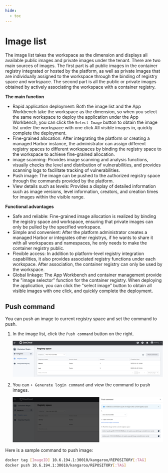 ```yaml
---
hide:
  - toc
---
```


# Image list

The image list takes the workspace as the dimension and displays all available public images and private images under the tenant.
There are two main sources of images. The first part is all public images in the container registry integrated or hosted by the platform, as well as private images that are individually assigned to the workspace through the binding of registry space and workspace.
The second part is all the public or private images obtained by actively associating the workspace with a container registry.

[](images/list01.png)

**The main function**

- Rapid application deployment: Both the image list and the App Workbench take the workspace as the dimension, so when you select the same workspace to deploy the application under the App Workbench, you can click the `Select Image` button to obtain the image list under the workspace with one click All visible images in, quickly complete the deployment.
- Fine-grained allocation: After integrating the platform or creating a managed Harbor instance, the administrator can assign different registry spaces to different workspaces by binding the registry space to the workspace to achieve fine-grained allocation.
- image scanning: Provides image scanning and analysis functions, visually checks the level and distribution of vulnerabilities, and provides scanning logs to facilitate tracking of vulnerabilities.
- Push image: The image can be pushed to the authorized registry space through the commands provided by the platform.
- View details such as levels: Provides a display of detailed information such as image versions, level information, creators, and creation times for images within the visible range.

**Functional advantages**

- Safe and reliable: Fine-grained image allocation is realized by binding the registry space and workspace, ensuring that private images can only be pulled by the specified workspace.
- Simple and convenient: After the platform administrator creates a managed Harbor or integrates other registrys, if he wants to share it with all workspaces and namespaces, he only needs to make the container registry public.
- Flexible access: In addition to platform-level registry integration capabilities, it also provides associated registry functions under each workspace. After association, the container registry can only be used by the workspace.
- Global linkage: The App Workbench and container management provide the "image selector" function for the container registry. When deploying the application, you can click the "select image" button to obtain all visible images with one click, and quickly complete the deployment.

## Push command

You can push an image to current registry space and set the command to push.

1. In the image list, click the `Push command` button on the right.

    ![click button](../images/push00.png)

1. You can `+ Generate login command` and view the command to push images.

    ![push command](../images/push01.png)

Here is a sample command to push image:

```bash
docker tag [ImageID] 10.6.194.1:30010/kangaroo/REPOSITORY[:TAG]
docker push 10.6.194.1:30010/kangaroo/REPOSITORY[:TAG]
```
